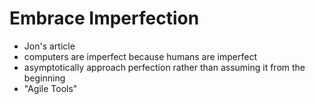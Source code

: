 # Embrace Imperfection

- Jon's article
- computers are imperfect because humans are imperfect
- asymptotically approach perfection rather than assuming it from the beginning
- "Agile Tools"

